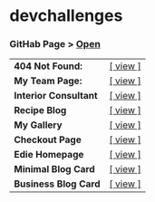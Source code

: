 # devchallenges
### **GitHab Page** > [Open](https://josimarmg.github.io/devchallenges/)

|||
|--|--|
| **404 Not Found:** | [[ view ]](https://josimarmg.github.io/devchallenges/page-404-not-found/index.html) |
| **My Team Page:** | [[ view ]](https://josimarmg.github.io/devchallenges/my-team-page-master/index.html)
| **Interior Consultant** | [[ view ]](https://josimarmg.github.io/devchallenges/interior-consultant-master/index.html)
| **Recipe Blog** | [[ view ]](https://josimarmg.github.io/devchallenges/recipe-blog/index.html)
| **My Gallery** | [[ view ]](https://josimarmg.github.io/devchallenges/my-gallery/index.html)
| **Checkout Page** | [[ view ]](https://josimarmg.github.io/devchallenges/checkout-page-master/index.html)
| **Edie Homepage** | [[ view ]](https://josimarmg.github.io/devchallenges/edie-homepage/index.html)
| **Minimal Blog Card** | [[ view ]](https://josimarmg.github.io/devchallenges/mini-blog-card/index.html)
| **Business Blog Card** | [[ view ]](https://josimarmg.github.io/devchallenges/business-blog-card/index.html)
